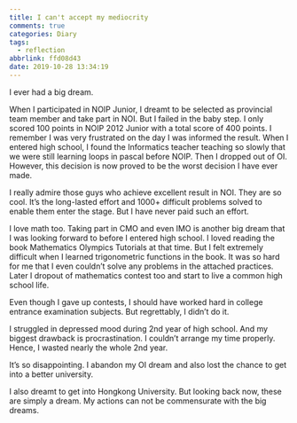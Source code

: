 ```yaml
---
title: I can't accept my mediocrity
comments: true
categories: Diary
tags:
  - reflection
abbrlink: ffd08d43
date: 2019-10-28 13:34:19
---
```



I ever had a big dream. 

When I participated in NOIP Junior, I dreamt to be selected as provincial team member and take part in NOI. But I failed in the baby step. I only scored 100 points in NOIP 2012 Junior with a total score of 400 points. I remember I was very frustrated on the day I was informed the result. When I entered high school, I found the Informatics teacher teaching so slowly that we were still learning loops in pascal before NOIP. Then I dropped out of OI. However, this decision is now proved to be the worst decision I have ever made.

I really admire those guys who achieve excellent result in NOI. They are so cool. It’s the long-lasted effort and 1000+ difficult problems solved to enable them enter the stage. But I have never paid such an effort.

I love math too. Taking part in CMO and even IMO is another big dream that I was looking forward to before I entered high school. I loved reading the book Mathematics Olympics Tutorials at that time. But I felt extremely difficult when I learned trigonometric functions in the book. It was so hard for me that I even couldn’t solve any problems in the attached practices. Later I dropout of mathematics contest too and start to live a common high school life.

Even though I gave up contests, I should have worked hard in college entrance examination subjects. But regrettably, I didn’t do it.

I struggled in depressed mood during 2nd year of high school. And my biggest drawback is procrastination. I couldn’t arrange my time properly. Hence, I wasted nearly the whole 2nd year. 

It’s so disappointing. I abandon my OI dream and also lost the chance to get into a better university.

I also dreamt to get into Hongkong University. But looking back now, these are simply a dream. My actions can not be commensurate with the big dreams.

